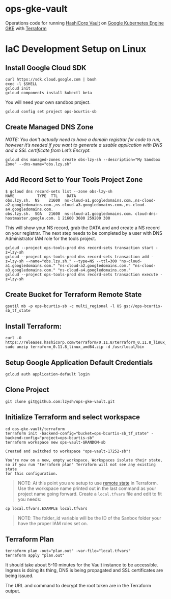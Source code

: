 # ops-gke-vault
Operations code for running [HashiCorp Vault](https://www.vaultproject.io) on [Google Kubernetes Engine GKE](https://cloud.google.com/kubernetes-engine) with [Terraform](https://www.terraform.io)

# IaC Development Setup on Linux
## Install Google Cloud SDK
```none
curl https://sdk.cloud.google.com | bash
exec -l $SHELL
gcloud init
gcloud components install kubectl beta
```
You will need your own sandbox project.
```none
gcloud config set project ops-bcurtis-sb
```
## Create Managed DNS Zone
*NOTE: You don't actually need to have a domain registrar for code to run, however it’s needed if you want to generate a usable application with DNS and a SSL certificate from Let’s Encrypt.*

```none
gcloud dns managed-zones create obs-lzy-sh --description="My Sandbox Zone" --dns-name="obs.lzy.sh"
```
## Add Record Set to Your Tools Project Zone

```none
$ gcloud dns record-sets list --zone obs-lzy-sh
NAME          TYPE  TTL    DATA
obs.lzy.sh.  NS    21600  ns-cloud-a1.googledomains.com.,ns-cloud-a2.googledomains.com.,ns-cloud-a3.googledomains.com.,ns-cloud-a4.googledomains.com.
obs.lzy.sh.  SOA   21600  ns-cloud-a1.googledomains.com. cloud-dns-hostmaster.google.com. 1 21600 3600 259200 300
```
This will show your NS record, grab the DATA and and create a NS record on your registrar. The next step needs to be completed by a user with DNS Administrator IAM role for the tools project.

```none
gcloud --project ops-tools-prod dns record-sets transaction start -z=lzy-sh
gcloud --project ops-tools-prod dns record-sets transaction add -z=lzy-sh --name="obs.lzy.sh." --type=NS --ttl=300 "ns-cloud-a1.googledomains.com." "ns-cloud-a2.googledomains.com." "ns-cloud-a3.googledomains.com." "ns-cloud-a4.googledomains.com."
gcloud --project ops-tools-prod dns record-sets transaction execute -z=lzy-sh
```

## Create Bucket for Terraform Remote State
```none
gsutil mb -p ops-bcurtis-sb -c multi_regional -l US gs://ops-bcurtis-sb_tf_state
```
## Install Terraform:
```none
curl -O https://releases.hashicorp.com/terraform/0.11.8/terraform_0.11.8_linux_amd64.zip
sudo unzip terraform_0.11.8_linux_amd64.zip -d /usr/local/bin
```
## Setup Google Application Default Credentials
```none
gcloud auth application-default login
```
## Clone Project
```none
git clone git@github.com:lzysh/ops-gke-vault.git
```
## Initialize Terraform and select workspace
```none
cd ops-gke-vault/terraform
terraform init -backend-config="bucket=ops-bcurtis-sb_tf_state" -backend-config="project=ops-bcurtis-sb"
terraform workspace new ops-vault-$RANDOM-sb

Created and switched to workspace "ops-vault-17252-sb"!

You're now on a new, empty workspace. Workspaces isolate their state,
so if you run "terraform plan" Terraform will not see any existing state
for this configuration.
```
> NOTE: At this point you are setup to use [remote state](https://www.terraform.io/docs/state/remote.html) in Terraform. Use the workspace name printed out in the last command as your project name going forward.
Create a `local.tfvars` file and edit to fit you needs:
```none
cp local.tfvars.EXAMPLE local.tfvars
```
>NOTE: The folder_id variable will be the ID of the Sanbox folder your have the proper IAM roles set on.
## Terraform Plan
```none
terraform plan -out="plan.out" -var-file="local.tfvars"
terraform apply "plan.out"
```
It should take about 5-10 minutes for the Vault instance to be accessible. Ingress is doing its thing, DNS is being propagated and SSL certificates are being issued.

The URL and command to decrypt the root token are in the Terraform output.
